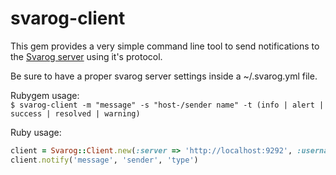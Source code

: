 svarog-client
=============

This gem provides a very simple command line tool to send notifications to the [Svarog server](https://github.com/vlewin/svarog) using it's protocol.

Be sure to have a proper svarog server settings inside a ~/.svarog.yml file.

Rubygem usage:  
`$ svarog-client -m "message" -s "host-/sender name" -t (info | alert | success | resolved | warning)`

Ruby usage:
```ruby
client = Svarog::Client.new(:server => 'http://localhost:9292', :username => 'user', :password => 'pass')
client.notify('message', 'sender', 'type')
```
